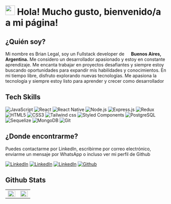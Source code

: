 ## <h1><img src="https://emojis.slackmojis.com/emojis/images/1531849430/4246/blob-sunglasses.gif?1531849430" width="30"/> Hola! Mucho gusto, bienvenido/a a mi página! </h1>

## ¿Quién soy?

Mi nombre es Brian Legal, soy un Fullstack developer de <img src="https://cdn-icons-png.flaticon.com/512/3909/3909430.png" width="13"/> <b>Buenos Aires, Argentina.</b>
Me considero un desarrollador apasionado y estoy en constante aprendizaje. Me encanta trabajar en proyectos desafiantes y siempre estoy buscando oportunidades para expandir mis habilidades y conocimientos. En mi tiempo libre, disfruto explorando nuevas tecnologías. Me apasiona la tecnología y siempre estoy listo para aprender y crecer como desarrollador

## Tech Skills
<p>
  <img alt="JavaScript" src="https://img.shields.io/badge/JavaScript-F7DF1E?style=for-the-badge&logo=javascript&logoColor=black" />
  <img alt="React" src="https://img.shields.io/badge/React-119EFF?style=for-the-badge&logo=react&logoColor=61DAFB" />
  <img alt="React Native" src="https://img.shields.io/badge/React_Native-119EFF?style=for-the-badge&logo=react&logoColor=61DAFB" />
  <img alt="Node.js" src="https://img.shields.io/badge/Node.js-43853D?style=for-the-badge&logo=node.js&logoColor=white" />
  <img alt="Express.js" src="https://img.shields.io/badge/Express.js-43853D?style=for-the-badge&logo=node.js&logoColor=white" />
  <img alt="Redux" src="https://img.shields.io/badge/Redux-593D88?style=for-the-badge&logo=redux&logoColor=white" />
  <img alt="HTML5" src="https://img.shields.io/badge/HTML5-E34F26?style=for-the-badge&logo=html5&logoColor=white" />
  <img alt="CSS3" src="https://img.shields.io/badge/CSS3-1572B6?style=for-the-badge&logo=css3&logoColor=white" />
  <img alt="Tailwind css" src="https://img.shields.io/badge/Tailwind_CSS-38B2AC?style=for-the-badge&logo=tailwind-css&logoColor=white" />
  <img alt="Styled Components" src="https://img.shields.io/badge/styled--components-DB7093?style=for-the-badge&logo=styled-components&logoColor=white" />
  <img alt="PostgreSQL" src="https://img.shields.io/badge/PostgreSQL-316192?style=for-the-badge&logo=postgresql&logoColor=white" />
  <img alt="Sequelize" src="https://img.shields.io/badge/sequelize-316192?style=for-the-badge&logo=sequelize&logoColor=blue" />
  <img alt="MongoDB" src="https://img.shields.io/badge/MongoDB-4EA94B?style=for-the-badge&logo=mongodb&logoColor=white" />
  <img alt="Git" src="https://img.shields.io/badge/GIT-E44C30?style=for-the-badge&logo=git&logoColor=white" />
</p>

## ¿Donde encontrarme?
<p>
<p>Puedes contactarme por LinkedIn, escribirme por correo electrónico, enviarme un mensaje por WhatsApp o incluso ver mi perfil de Github
</p>
<a href="https://www.linkedin.com/in/legal-brian/" target="_blank"><img alt="LinkedIn" src="https://img.shields.io/badge/linkedin-%230077B5.svg?&style=for-the-badge&logo=linkedin&logoColor=white" /></a>
<a href="mailto:legalbrian11@gmail.com" target="_blank"><img alt="LinkedIn" src="https://img.shields.io/badge/Gmail-D14836?style=for-the-badge&logo=gmail&logoColor=white" /></a>
<a href="https://api.whatsapp.com/send?phone=541136853167" target="_blank"><img alt="LinkedIn" src="https://img.shields.io/badge/WhatsApp-25D366?style=for-the-badge&logo=whatsapp&logoColor=white" /></a>
<a href="https://github.com/LegalBrian" target="_blank"><img alt="Github" src="https://img.shields.io/badge/GitHub-%2312100E.svg?&style=for-the-badge&logo=Github&logoColor=white" /></a> 
</p>

## Github Stats

<table><tr><td valign="top" width="50%">

<img src="https://github-readme-stats.vercel.app/api?username=LegalBrian&show_icons=true&count_private=true&hide_border=true" align="left" style="width: 100%" />

</td><td valign="top" width="50%">

<img src="https://github-readme-stats.vercel.app/api/top-langs/?username=LegalBrian&hide_border=true&layout=compact" align="left" style="width: 100%" />

</td></tr></table>
